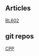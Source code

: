 ## Articles

[BL602](https://techneo.github.io/bl602)

## git repos

[CPP](https://github.com/techneo/cpp)

